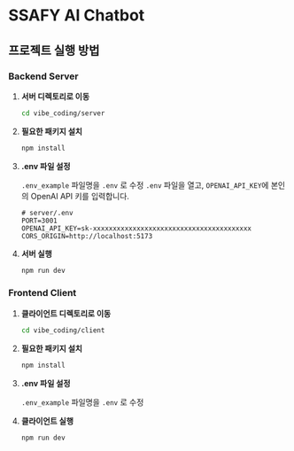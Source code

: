 # SSAFY AI Chatbot

## 프로젝트 실행 방법

### Backend Server

1.  **서버 디렉토리로 이동**

    ```bash
    cd vibe_coding/server
    ```

2.  **필요한 패키지 설치**

    ```bash
    npm install
    ```

3.  **.env 파일 설정**

    `.env_example` 파일명을 `.env` 로 수정
    `.env` 파일을 열고, `OPENAI_API_KEY`에 본인의 OpenAI API 키를 입력합니다.

    ```
    # server/.env
    PORT=3001
    OPENAI_API_KEY=sk-xxxxxxxxxxxxxxxxxxxxxxxxxxxxxxxxxxxxxxxx
    CORS_ORIGIN=http://localhost:5173
    ```

4.  **서버 실행**

    ```bash
    npm run dev
    ```

### Frontend Client

1.  **클라이언트 디렉토리로 이동**

    ```bash
    cd vibe_coding/client
    ```

2.  **필요한 패키지 설치**

    ```bash
    npm install
    ```

3.  **.env 파일 설정**

    `.env_example` 파일명을 `.env` 로 수정


4.  **클라이언트 실행**

    ```bash
    npm run dev
    ```
